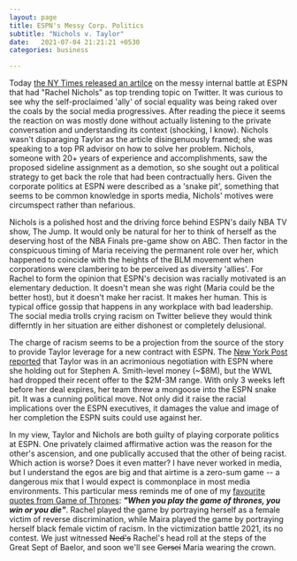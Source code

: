 ```yaml
---
layout: page
title: ESPN's Messy Corp. Politics
subtitle: "Nichols v. Taylor"
date:   2021-07-04 21:21:21 +0530
categories: business

---
```


Today [the NY Times released an artilce](https://www.nytimes.com/2021/07/04/sports/basketball/espn-rachel-nichols-maria-taylor.html) on the messy internal battle at ESPN that had "Rachel Nichols" as top trending topic on Twitter. It was curious to see why the self-proclaimed 'ally' of social equality was being raked over the coals by the social media progressives. After reading the piece it seems the reaction on was mostly done without actually listening to the private conversation and understanding its context (shocking, I know). 
Nichols wasn't disparaging Taylor as the article disingenuously framed; she was speaking to a top PR advisor on how to solve her problem.
Nichols, someone with 20+ years of experience and accomplishments, saw the proposed sideline assignment as a demotion,
so she sought out a political strategy to get back the role that had been contractually hers. Given the corporate politics at ESPN were described as a 'snake pit',
something that seems to be common knowledge in sports media, Nichols' motives were circumspect rather than nefarious.  

Nichols is a polished host and the driving force behind ESPN's daily NBA TV show, The Jump. It would only be natural for her to think of herself
as the deserving host of the NBA Finals pre-game show on ABC. Then factor in the conspicuous timing of Maria receiving the permanent role over her,
which happened to coincide with the heights of the BLM movement when corporations were clambering to be perceived as diversity 'allies'.
 For Rachel to form the opinion that ESPN's decision was racially motivated is an elementary deduction. It doesn't mean she was right (Maria could be the better host),
but it doesn't make her racist. It makes her human. This is typical office gossip that happens in any workplace with bad leadership. The social media trolls crying racism on Twitter believe they would think differntly in her 
situation are either dishonest or completely delusional.  

The charge of racism seems to be a projection from the source of the story to provide Taylor leverage for a new contract with ESPN. 
The [New York Post reported](https://nypost.com/2021/06/30/maria-taylor-espn-face-divorce-after-near-5-million-offer/) that Taylor was in an acrimonious negotiation with ESPN where she holding out for Stephen A. Smith-level money (~$8M), 
but the WWL had dropped their recent offer to the $2M-3M range. With only 3 weeks left before her deal expires, her team threw a mongoose into the ESPN snake pit.
It was a cunning political move. Not only did it raise the racial implications over the ESPN executives, it damages
the value and image of her completion the ESPN suits could use against her.

In my view, Taylor and Nichols are both guilty of playing corporate politics at ESPN. One privately claimed affirmative action was the reason for the other's ascension,
and one publically accused that the other of being racist. Which action is worse?  Does it even matter? I have never worked in media, but I understand the egos
are big and that airtime is a zero-sum game -- a dangerous mix that I would expect is commonplace in most media environments. This particular mess reminds me of one of my [favourite quotes from Game of Thrones](https://www.youtube.com/watch?v=FOvKSrwSl00): **_"When you play the game of thrones, you win or you die"_**. Rachel played the game by portraying herself as a female victim of reverse discrimination, while Maira played the game by portraying herself black female victim of racism. In the victimization battle 2021, its no contest. We just witnessed ~~Ned's~~ Rachel's head roll at the steps of the Great Sept of Baelor, and soon we'll see ~~Cersei~~ Maria wearing the crown. 

